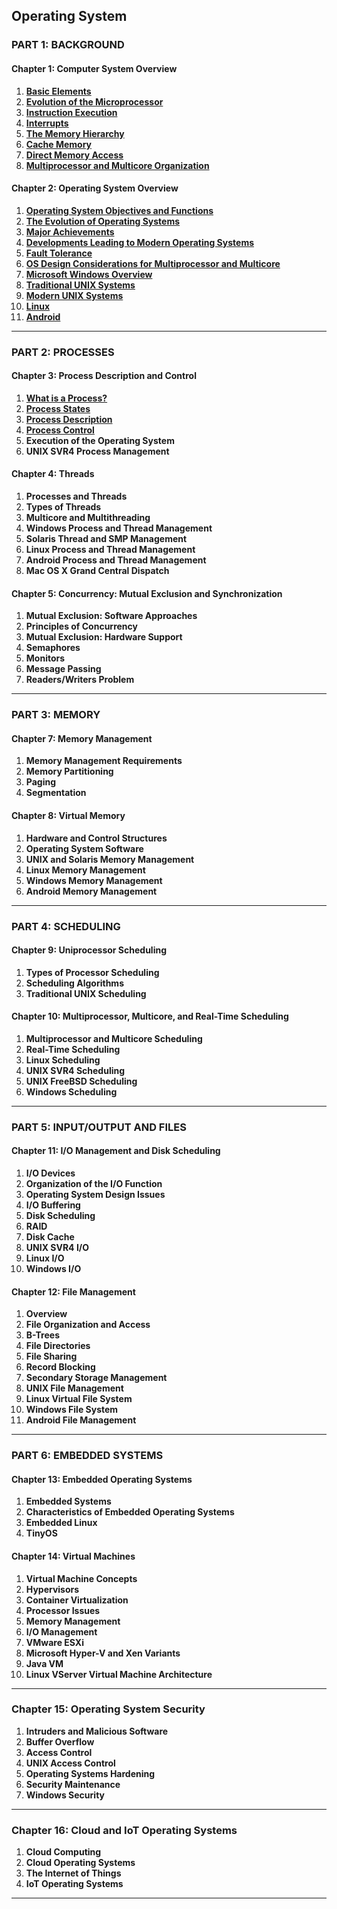 Operating System
---

### **PART 1: BACKGROUND**
#### **Chapter 1: Computer System Overview**
1. [**Basic Elements**](https://github.com/aw-junaid/Computer-Science/blob/main/Operating%20Systems/Course/1/Basic%20Elements.md)
2. [**Evolution of the Microprocessor**](https://github.com/aw-junaid/Computer-Science/blob/main/Operating%20Systems/Course/1/Evolution%20of%20the%20Microprocessor.md)
3. [**Instruction Execution**](https://github.com/aw-junaid/Computer-Science/blob/main/Operating%20Systems/Course/1/Instruction%20Execution.md)
4. [**Interrupts**](https://github.com/aw-junaid/Computer-Science/blob/main/Operating%20Systems/Course/1/Interrupts.md)
5. [**The Memory Hierarchy**](https://github.com/aw-junaid/Computer-Science/blob/main/Operating%20Systems/Course/1/The%20Memory%20Hierarchy.md)
6. [**Cache Memory**](https://github.com/aw-junaid/Computer-Science/blob/main/Operating%20Systems/Course/1/Cache%20Memory.md)
7. [**Direct Memory Access**](https://github.com/aw-junaid/Computer-Science/blob/main/Operating%20Systems/Course/1/Direct%20Memory%20Access.md)
8. [**Multiprocessor and Multicore Organization**](https://github.com/aw-junaid/Computer-Science/blob/main/Operating%20Systems/Course/1/Multiprocessor%20and%20Multicore%20Organization.md)

#### **Chapter 2: Operating System Overview**
1. [**Operating System Objectives and Functions**](https://github.com/aw-junaid/Computer-Science/blob/main/Operating%20Systems/Course/1/Operating%20System%20Objectives%20and%20Functions.md)
2. [**The Evolution of Operating Systems**](https://github.com/aw-junaid/Computer-Science/blob/main/Operating%20Systems/Course/1/The%20Evolution%20of%20Operating%20Systems.md)
3. [**Major Achievements**](https://github.com/aw-junaid/Computer-Science/blob/main/Operating%20Systems/Course/1/Major%20Achievements.md)
4. [**Developments Leading to Modern Operating Systems**](https://github.com/aw-junaid/Computer-Science/blob/main/Operating%20Systems/Course/1/Developments%20Leading%20to%20Modern%20Operating%20Systems.md)
5. [**Fault Tolerance**](https://github.com/aw-junaid/Computer-Science/blob/main/Operating%20Systems/Course/1/Fault%20Tolerance.md)
6. [**OS Design Considerations for Multiprocessor and Multicore**](https://github.com/aw-junaid/Computer-Science/blob/main/Operating%20Systems/Course/1/OS%20Design%20Considerations%20for%20Multiprocessor%20and%20Multicore.md)
7. [**Microsoft Windows Overview**](https://github.com/aw-junaid/Computer-Science/blob/main/Operating%20Systems/Course/1/Microsoft%20Windows%20Overview.md)
8. [**Traditional UNIX Systems**](https://github.com/aw-junaid/Computer-Science/blob/main/Operating%20Systems/Course/1/Traditional%20UNIX%20Systems.md)
9. [**Modern UNIX Systems**](https://github.com/aw-junaid/Computer-Science/blob/main/Operating%20Systems/Course/1/Modern%20UNIX%20Systems.md)
10. [**Linux**](https://github.com/aw-junaid/Computer-Science/blob/main/Operating%20Systems/Course/1/Linux.md)
11. [**Android**](https://github.com/aw-junaid/Computer-Science/blob/main/Operating%20Systems/Course/1/Android.md)

---

### **PART 2: PROCESSES**
#### **Chapter 3: Process Description and Control**
1. [**What is a Process?**](https://github.com/aw-junaid/Computer-Science/blob/main/Operating%20Systems/Course/1/What%20is%20a%20Process%3F.md)
2. [**Process States**](https://github.com/aw-junaid/Computer-Science/blob/main/Operating%20Systems/Course/1/Process%20States.md)
3. [**Process Description**](https://github.com/aw-junaid/Computer-Science/blob/main/Operating%20Systems/Course/1/Process%20Description.md)
4. [**Process Control**](https://github.com/aw-junaid/Computer-Science/blob/main/Operating%20Systems/Course/1/Process%20Control.md)
5. **Execution of the Operating System**
6. **UNIX SVR4 Process Management**


#### **Chapter 4: Threads**
1. **Processes and Threads**
2. **Types of Threads**
3. **Multicore and Multithreading**
4. **Windows Process and Thread Management**
5. **Solaris Thread and SMP Management**
6. **Linux Process and Thread Management**
7. **Android Process and Thread Management**
8. **Mac OS X Grand Central Dispatch**

#### **Chapter 5: Concurrency: Mutual Exclusion and Synchronization**
1. **Mutual Exclusion: Software Approaches**
2. **Principles of Concurrency**
3. **Mutual Exclusion: Hardware Support**
4. **Semaphores**
5. **Monitors**
6. **Message Passing**
7. **Readers/Writers Problem**

---

### **PART 3: MEMORY**
#### **Chapter 7: Memory Management**
1. **Memory Management Requirements**
2. **Memory Partitioning**
3. **Paging**
4. **Segmentation**

#### **Chapter 8: Virtual Memory**
1. **Hardware and Control Structures**
2. **Operating System Software**
3. **UNIX and Solaris Memory Management**
4. **Linux Memory Management**
5. **Windows Memory Management**
6. **Android Memory Management**

---

### **PART 4: SCHEDULING**
#### **Chapter 9: Uniprocessor Scheduling**
1. **Types of Processor Scheduling**
2. **Scheduling Algorithms**
3. **Traditional UNIX Scheduling**

#### **Chapter 10: Multiprocessor, Multicore, and Real-Time Scheduling**
1. **Multiprocessor and Multicore Scheduling**
2. **Real-Time Scheduling**
3. **Linux Scheduling**
4. **UNIX SVR4 Scheduling**
5. **UNIX FreeBSD Scheduling**
6. **Windows Scheduling**

---

### **PART 5: INPUT/OUTPUT AND FILES**
#### **Chapter 11: I/O Management and Disk Scheduling**
1. **I/O Devices**
2. **Organization of the I/O Function**
3. **Operating System Design Issues**
4. **I/O Buffering**
5. **Disk Scheduling**
6. **RAID**
7. **Disk Cache**
8. **UNIX SVR4 I/O**
9. **Linux I/O**
10. **Windows I/O**

#### **Chapter 12: File Management**
1. **Overview**
2. **File Organization and Access**
3. **B-Trees**
4. **File Directories**
5. **File Sharing**
6. **Record Blocking**
7. **Secondary Storage Management**
8. **UNIX File Management**
9. **Linux Virtual File System**
10. **Windows File System**
11. **Android File Management**

---

### **PART 6: EMBEDDED SYSTEMS**
#### **Chapter 13: Embedded Operating Systems**
1. **Embedded Systems**
2. **Characteristics of Embedded Operating Systems**
3. **Embedded Linux**
4. **TinyOS**

#### **Chapter 14: Virtual Machines**
1. **Virtual Machine Concepts**
2. **Hypervisors**
3. **Container Virtualization**
4. **Processor Issues**
5. **Memory Management**
6. **I/O Management**
7. **VMware ESXi**
8. **Microsoft Hyper-V and Xen Variants**
9. **Java VM**
10. **Linux VServer Virtual Machine Architecture**

---

### **Chapter 15: Operating System Security**
1. **Intruders and Malicious Software**
2. **Buffer Overflow**
3. **Access Control**
4. **UNIX Access Control**
5. **Operating Systems Hardening**
6. **Security Maintenance**
7. **Windows Security**

---

### **Chapter 16: Cloud and IoT Operating Systems**
1. **Cloud Computing**
2. **Cloud Operating Systems**
3. **The Internet of Things**
4. **IoT Operating Systems**

---

